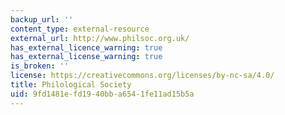 ```yaml
---
backup_url: ''
content_type: external-resource
external_url: http://www.philsoc.org.uk/
has_external_licence_warning: true
has_external_license_warning: true
is_broken: ''
license: https://creativecommons.org/licenses/by-nc-sa/4.0/
title: Philological Society
uid: 9fd1481e-fd19-40bb-a654-1fe11ad15b5a
---
```

